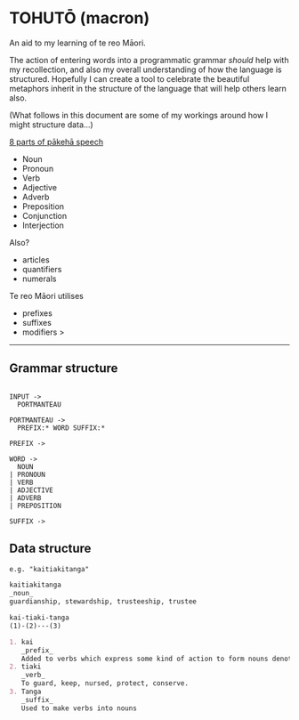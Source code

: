 # TOHUTŌ (macron)

An aid to my learning of te reo Māori.

The action of entering words into a programmatic grammar _should_ help with my recollection, and also my overall understanding of how the language is structured. Hopefully I can create a tool to celebrate the beautiful metaphors inherit in the structure of the language that will help others learn also.

(What follows in this document are some of my workings around how I might structure data...)

[8 parts of pākehā speech](https://www.dictionary.com/e/parts-of-speech/)

- Noun
- Pronoun
- Verb
- Adjective
- Adverb
- Preposition
- Conjunction
- Interjection

Also?

- articles
- quantifiers
- numerals

Te reo Māori utilises

- prefixes
- suffixes
- modifiers >

---

## Grammar structure

```ne

INPUT ->
  PORTMANTEAU

PORTMANTEAU ->
  PREFIX:* WORD SUFFIX:*

PREFIX ->

WORD ->
  NOUN
| PRONOUN
| VERB
| ADJECTIVE
| ADVERB
| PREPOSITION

SUFFIX ->

```

## Data structure

```md
e.g. "kaitiakitanga"

kaitiakitanga  
_noun_
guardianship, stewardship, trusteeship, trustee

kai-tiaki-tanga
(1)-(2)---(3)

1. kai  
   _prefix_  
   Added to verbs which express some kind of action to form nouns denoting a human agent (i.e. the person doing the action),
2. tiaki  
   _verb_  
   To guard, keep, nursed, protect, conserve.
3. Tanga
   _suffix_
   Used to make verbs into nouns
```

